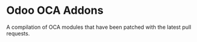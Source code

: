 # Odoo OCA Addons

A compilation of OCA modules that have been patched with the latest pull requests.
